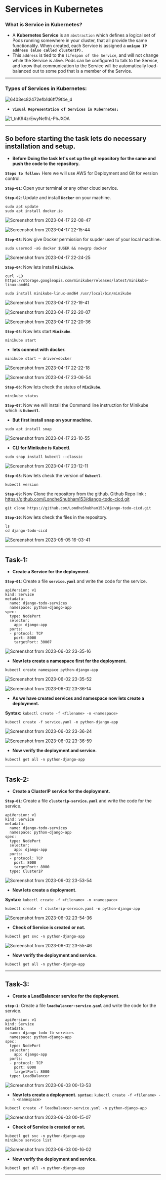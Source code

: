 # Services in Kubernetes

### What is Service in Kubernetes?
- A **Kubernetes Service** is an `abstraction` which defines a logical set of Pods running somewhere in your cluster, that all provide the same functionality. When created, each Service is assigned a **`unique IP address (also called clusterIP).`** 
- This `address` is tied to the `lifespan of the Service`, and will not change while the Service is alive. Pods can be configured to talk to the Service, and know that communication to the Service will be automatically load-balanced out to some pod that is a member of the Service.

---
### Types of Services in Kubernetes:

![6403ec82472efb1d6ff79f4e_d](https://github.com/Rohit312001/90DaysOfDevOps/assets/76991475/2fffd76e-1ee0-4fb3-b6ba-7f3fa33e6e3e)

- **`Visual Representation of Services in Kubernetes:`**

![1_tnK94zrEwyNe1hL-PhJXOA](https://github.com/Rohit312001/90DaysOfDevOps/assets/76991475/bec9683a-08b9-45ac-9df0-aafb840aeded)

---

## So before starting the task lets do necessary installation and setup.

- **Before Doing the task let's set up the git repository for the same and push the code to the repository.**

**`Steps to follow:`**
Here we will use AWS for Deployment and Git for version control.

**`Step-01`**: Open your terminal or any other cloud service.

**`Step-02`**: Update and install **`Docker`** on your machine.
```
sudo apt update
sudo apt install docker.io
```
![Screenshot from 2023-04-17 22-08-47](https://user-images.githubusercontent.com/76991475/232585569-3cbee90e-4170-402c-8111-a72ad4c7bdcc.png)

![Screenshot from 2023-04-17 22-15-44](https://user-images.githubusercontent.com/76991475/232585601-cd2a017f-ed21-4b64-9140-17511bfdeba6.png)

**`Step-03`**: Now give Docker permission for supder user of your local machine.
```
sudo usermod -aG docker $USER && newgrp docker
```

![Screenshot from 2023-04-17 22-24-25](https://user-images.githubusercontent.com/76991475/232585725-7d9e0ffa-22fd-4c41-b1ca-b2fb042806f4.png)

**`Step-04`**: Now lets install **`Minikube`**.
```
curl -LO https://storage.googleapis.com/minikube/releases/latest/minikube-linux-amd64

sudo install minikube-linux-amd64 /usr/local/bin/minikube
```

![Screenshot from 2023-04-17 22-19-41](https://user-images.githubusercontent.com/76991475/232585632-70ccfaf5-8161-48b4-acf9-bcbccead3a7b.png)

![Screenshot from 2023-04-17 22-20-07](https://user-images.githubusercontent.com/76991475/232585648-7bc42ab1-6b46-4bfb-863c-bc32b495fab9.png)

![Screenshot from 2023-04-17 22-20-36](https://user-images.githubusercontent.com/76991475/232585668-c3813b2b-fc9e-4cee-823f-44d485172a04.png)

**`Step-05`**: Now lets start **`Minikube`**.
```
minikube start
```

- **lets connect with docker.**
```
minikube start — driver=docker
```
![Screenshot from 2023-04-17 22-22-18](https://user-images.githubusercontent.com/76991475/232585683-ec343849-43d3-4e71-8981-9725b42120c0.png)

![Screenshot from 2023-04-17 23-06-54](https://user-images.githubusercontent.com/76991475/232587586-a3d91674-f519-4eb8-ba71-8b2f6a3496d3.png)

**`Step-06`**: Now lets check the status of **`Minikube`**.
```
minikube status
```

**`Step-07`**: Now we will install the Command line instruction for Minikube which is **`Kubectl`**.

- **But first install snap on your machine.**
```
sudo apt install snap
```
![Screenshot from 2023-04-17 23-10-55](https://user-images.githubusercontent.com/76991475/232585748-700042ea-fff4-4a6f-884c-b5dfe2ed92b8.png)

- **CLI for Minikube is Kubectl.**
```
sudo snap install kubectl --classic
```

![Screenshot from 2023-04-17 23-12-11](https://user-images.githubusercontent.com/76991475/232585758-3bf76427-a388-478e-94c1-c00ee5b18a75.png)

**`Step-08`**: Now lets check the version of **`Kubectl`**.
```
kubectl version
```

**`Step-09`**: Now Clone the repository from the github.
Github Repo link : https://github.com/LondheShubham153/django-todo-cicd.git

```
git clone https://github.com/LondheShubham153/django-todo-cicd.git
```

**`Step-10`**: Now lets check the files in the repository.
``` 
ls
cd django-todo-cicd
```
![Screenshot from 2023-05-05 16-03-41](https://user-images.githubusercontent.com/76991475/236487906-65ba91a5-36ac-407d-a214-0b42d162c9ea.png)

---
## Task-1: 

- **Create a Service for the deployment.**

**`Step-01`**: Create a file **`service.yaml`** and write the code for the service.

```
apiVersion: v1
kind: Service
metadata:
  name: django-todo-services
  namespace: python-django-app
spec:
  type: NodePort
  selector:
    app: django-app
  ports:
  - protocol: TCP
    port: 8000
    targetPort: 30007
```

![Screenshot from 2023-06-02 23-35-16](https://github.com/Rohit312001/90DaysOfDevOps/assets/76991475/05c0574c-adc3-4615-bfc8-7cc76c3bea5f)

- **Now lets create a namespace first for the deployment.**
```
kubectl create namespace python-django-app
```

![Screenshot from 2023-06-02 23-35-52](https://github.com/Rohit312001/90DaysOfDevOps/assets/76991475/aad02940-2196-4543-bcf0-4b7ed05b172b)

![Screenshot from 2023-06-02 23-36-14](https://github.com/Rohit312001/90DaysOfDevOps/assets/76991475/207da267-404a-45c0-ba19-f79c554fcbbf)

- **As we have created services and namespace now lets create a deployment.**

**Syntax:** ```kubectl create -f <filename> -n <namespace>```

```
kubectl create -f service.yaml -n python-django-app
```

![Screenshot from 2023-06-02 23-36-24](https://github.com/Rohit312001/90DaysOfDevOps/assets/76991475/3c102133-7927-4c52-9776-156fb2e43bc2)

![Screenshot from 2023-06-02 23-36-59](https://github.com/Rohit312001/90DaysOfDevOps/assets/76991475/e1d84ad8-9104-4c77-be0b-fe2157062e1d)

- **Now verify the deployment and service.**

```
kubectl get all -n python-django-app
```

---

## Task-2:

- **Create a ClusterIP service for the deployment.**

**`Step-01`**: Create a file **`clusterip-service.yaml`** and write the code for the service.

```
apiVersion: v1
kind: Service
metadata:
  name: django-todo-services
  namespace: python-django-app
spec:
  type: NodePort
  selector:
    app: django-app
  ports:
  - protocol: TCP
    port: 8000
    targetPort: 8000
  type: ClusterIP  
```

![Screenshot from 2023-06-02 23-53-54](https://github.com/Rohit312001/90DaysOfDevOps/assets/76991475/d43ab63a-b8d7-4a68-9928-de1a390a7e09)

- **Now lets create a deployment.**

**Syntax:** ```kubectl create -f <filename> -n <namespace>```

```
kubectl create -f clusterip-service.yaml -n python-django-app
```

![Screenshot from 2023-06-02 23-54-36](https://github.com/Rohit312001/90DaysOfDevOps/assets/76991475/228c833d-b605-4bb4-af67-8e6ef4b07a97)

- **Check of Service is created or not.**

```
kubectl get svc -n python-django-app
```

![Screenshot from 2023-06-02 23-55-46](https://github.com/Rohit312001/90DaysOfDevOps/assets/76991475/07be8dff-5cb9-49a2-87a7-2c7cd90aa749)

- **Now verify the deployment and service.**

```
kubectl get all -n python-django-app
```

---

## Task-3:

- **Create a LoadBalancer service for the deployment.**

**`step-1`**: Create a file **`loadbalancer-service.yaml`** and write the code for the service.

```
apiVersion: v1
kind: Service
metadata:
  name: django-todo-lb-services
  namespace: python-django-app
spec:
  type: NodePort
  selector:
    app: django-app
  ports:
  - protocol: TCP
    port: 8000
    targetPort: 8000
  type: LoadBalancer 
```

![Screenshot from 2023-06-03 00-13-53](https://github.com/Rohit312001/90DaysOfDevOps/assets/76991475/49da4132-157d-4535-bf76-bd683dfb9d92)

- **Now lets create a deployment.**
**`syntax:`** ```kubectl create -f <filename> -n <namespace>```

```
kubectl create -f loadbalancer-service.yaml -n python-django-app
```

![Screenshot from 2023-06-03 00-15-07](https://github.com/Rohit312001/90DaysOfDevOps/assets/76991475/6c64aabd-cc68-4261-b72a-00a6680c0c3e)

- **Check of Service is created or not.**

```
kubectl get svc -n python-django-app
minikube service list
```
![Screenshot from 2023-06-03 00-16-02](https://github.com/Rohit312001/90DaysOfDevOps/assets/76991475/b21ad42c-5122-474c-b4a9-fc882152e977)

- **Now verify the deployment and service.**

```
kubectl get all -n python-django-app
```

---